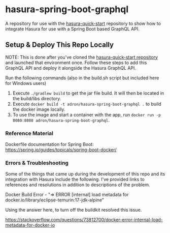 # hasura-spring-boot-graphql

A repository for use with the [hasura-quick-start](https://github.com/Adron/hasura-quick-start) repository to show how to integrate Hasura for use with a Spring Boot based GraphQL API.

## Setup & Deploy This Repo Locally

NOTE: This is done after you've cloned the [hasura-quick-start repository](https://github.com/Adron/hasura-quick-start) and launched that environment once. Follow these steps to add this GraphQL API and deploy it alongside the Hasura GraphQL API.

Run the following commands (also in the build.sh script but included here for Windows users)

1. Execute `./gradlew build` to get the jar file build. It will then be located in the build/libs directory.
2. Execute `docker build -t adron/hasura-spring-boot-graphql .` to build the docker image locally.
3. To use the image and start a container with the app, run `docker run -p 8080:8080 adron/hasura-spring-boot-graphql`.


### Reference Material

Dockerfile documentation for Spring Boot: https://spring.io/guides/topicals/spring-boot-docker/

### Errors & Troubleshooting

Some of the things that came up during the development of this repo and its integration with Hasura include the following. I've provided links to references and resolutions in addition to descriptions of the problem.

Docker Build Error - "=> ERROR [internal] load metadata for docker.io/library/eclipse-temurin:17-jdk-alpine"

Using the answer here, to turn off the buildkit resolved this issue.

https://stackoverflow.com/questions/73812700/docker-error-internal-load-metadata-for-docker-io
